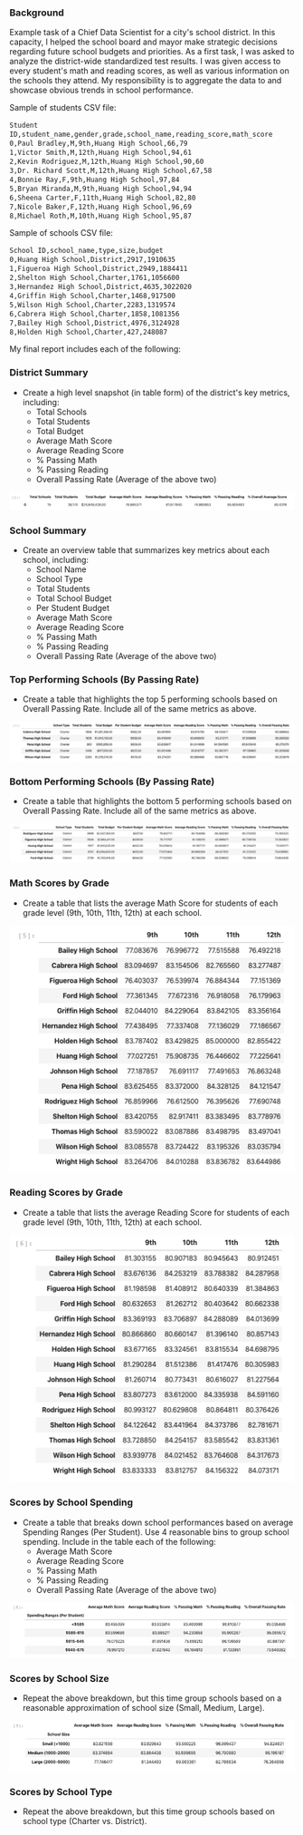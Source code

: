 ### Background

Example task of a Chief Data Scientist for a city's school district. In this capacity, I helped the school board and mayor make strategic decisions regarding future school budgets and priorities. As a first task, I was asked to analyze the district-wide standardized test results. I was given access to every student's math and reading scores, as well as various information on the schools they attend. My responsibility is to aggregate the data to and showcase obvious trends in school performance.

Sample of students CSV file:
```
Student ID,student_name,gender,grade,school_name,reading_score,math_score
0,Paul Bradley,M,9th,Huang High School,66,79
1,Victor Smith,M,12th,Huang High School,94,61
2,Kevin Rodriguez,M,12th,Huang High School,90,60
3,Dr. Richard Scott,M,12th,Huang High School,67,58
4,Bonnie Ray,F,9th,Huang High School,97,84
5,Bryan Miranda,M,9th,Huang High School,94,94
6,Sheena Carter,F,11th,Huang High School,82,80
7,Nicole Baker,F,12th,Huang High School,96,69
8,Michael Roth,M,10th,Huang High School,95,87
```

Sample of schools CSV file:
```
School ID,school_name,type,size,budget
0,Huang High School,District,2917,1910635
1,Figueroa High School,District,2949,1884411
2,Shelton High School,Charter,1761,1056600
3,Hernandez High School,District,4635,3022020
4,Griffin High School,Charter,1468,917500
5,Wilson High School,Charter,2283,1319574
6,Cabrera High School,Charter,1858,1081356
7,Bailey High School,District,4976,3124928
8,Holden High School,Charter,427,248087
```

My final report includes each of the following:

### District Summary

* Create a high level snapshot (in table form) of the district's key metrics, including:
  * Total Schools
  * Total Students
  * Total Budget
  * Average Math Score
  * Average Reading Score
  * % Passing Math
  * % Passing Reading
  * Overall Passing Rate (Average of the above two)
  
![district-summary](images/district-summary.png)

### School Summary

* Create an overview table that summarizes key metrics about each school, including:
  * School Name
  * School Type
  * Total Students
  * Total School Budget
  * Per Student Budget
  * Average Math Score
  * Average Reading Score
  * % Passing Math
  * % Passing Reading
  * Overall Passing Rate (Average of the above two)

### Top Performing Schools (By Passing Rate)

* Create a table that highlights the top 5 performing schools based on Overall Passing Rate. Include all of the same metrics as above.
  
![top-performing](images/top-performing.png)

### Bottom Performing Schools (By Passing Rate)

* Create a table that highlights the bottom 5 performing schools based on Overall Passing Rate. Include all of the same metrics as above.

![bottom-performing](images/bottom-performing.png)

### Math Scores by Grade

* Create a table that lists the average Math Score for students of each grade level (9th, 10th, 11th, 12th) at each school.

![math-scores](images/math-scores.png)

### Reading Scores by Grade

* Create a table that lists the average Reading Score for students of each grade level (9th, 10th, 11th, 12th) at each school.

![reading-scores](images/reading-scores.png)

### Scores by School Spending

* Create a table that breaks down school performances based on average Spending Ranges (Per Student). Use 4 reasonable bins to group school spending. Include in the table each of the following:
  * Average Math Score
  * Average Reading Score
  * % Passing Math
  * % Passing Reading
  * Overall Passing Rate (Average of the above two)

![school-spending](images/school-spending.png)

### Scores by School Size

* Repeat the above breakdown, but this time group schools based on a reasonable approximation of school size (Small, Medium, Large).

![school-size](images/school-size.png)

### Scores by School Type

* Repeat the above breakdown, but this time group schools based on school type (Charter vs. District).
